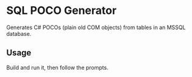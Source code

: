 # SQL POCO Generator

 Generates C# POCOs (plain old COM objects) from tables in an MSSQL database.

## Usage

Build and run it, then follow the prompts.